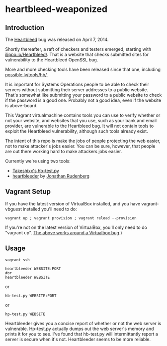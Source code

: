 # heartbleed-weaponized

## Introduction
The [Heartbleed](http://heartbleed.com/) bug was released on April 7, 2014.

Shortly thereafter, a raft of checkers and testers emerged, starting with [ilippo.io/Heartbleed/](http://filippo.io/Heartbleed/). That is a website that checks submitted sites for vulnerability to the Heartbleed OpenSSL bug.

More and more checking tools have been released since that one, including [possible.lv/tools/hb/](http://possible.lv/tools/hb/).

It is important for Systems Operations people to be able to check their servers without submitting their server addresses to a public website. That's somewhat like submitting your password to a public website to check if the password is a good one. Probably not a good idea, even if the website is above-board.

This Vagrant virtualmachine contains tools you can use to verify whether or not your website, and websites that you use, such as your bank and email provider, are vulnerable to the Heartbleed bug. It will not contain tools to exploit the Heartbleed vulnerability, although such tools already exist.

The intent of this repo is make the jobs of people protecting the web easier, not to make attacker's jobs easier. You can be sure, however, that people are out there working hard to make attackers jobs easier.

Currently we're using two tools:

* [Takeshixx's hb-test.py](https://gist.github.com/takeshixx/10107280) 
* [heartbleeder](https://github.com/titanous/heartbleeder) by [Jonathan Rudenberg](https://github.com/titanous)

## Vagrant Setup


If you have the latest version of VirtualBox installed, and you have vagrant-vbguest installed you'll need to do:

```
vagrant up ; vagrant provision ; vagrant reload --provision
```

If you're not on the latest version of VirtualBox, you'll only need to do "vagrant up". [The above works around a Virtualbox bug](http://schof.org/2014/03/31/working-around-virtualbox-bug-12879/).)


## Usage

```
vagrant ssh
```

```
heartbleeder WEBSITE:PORT
#or
heartbleeder WEBSITE
```

or 

```
hb-test.py WEBSITE:PORT
```
or

```
hp-test.py WEBSITE
```


Heartbleeder gives you a concise report of whether or not the web server is vulnerable. Hp-test.py actually dumps out the web server's memory and prints it for you to see. I've found that hb-test.py will intermittantly report a server is secure when it's not. Heartbleeder seems to be more reliable.

